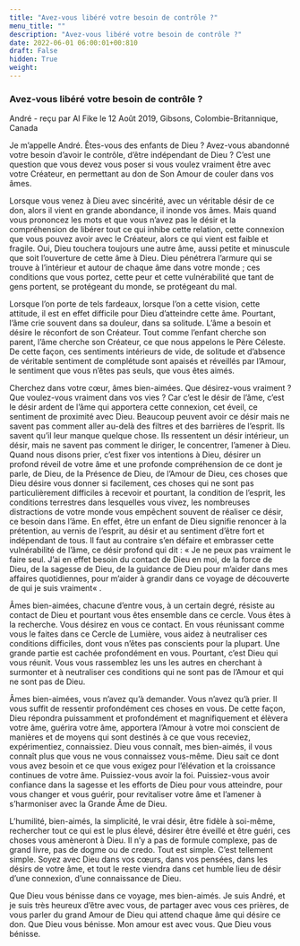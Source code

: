 ```yaml
---
title: "Avez-vous libéré votre besoin de contrôle ?"
menu_title: ""
description: "Avez-vous libéré votre besoin de contrôle ?"
date: 2022-06-01 06:00:01+00:810
draft: False
hidden: True
weight:
---
```

### Avez-vous libéré votre besoin de contrôle ?

André - reçu par Al Fike le 12 Août 2019, Gibsons, Colombie-Britannique, Canada

Je m’appelle André. Êtes-vous des enfants de Dieu ? Avez-vous abandonné votre besoin d’avoir le contrôle, d’être indépendant de Dieu ? C’est une question que vous devez vous poser si vous voulez vraiment être avec votre Créateur, en permettant au don de Son Amour de couler dans vos âmes.

Lorsque vous venez à Dieu avec sincérité, avec un véritable désir de ce don, alors il vient en grande abondance, il inonde vos âmes. Mais quand vous prononcez les mots et que vous n’avez pas le désir et la compréhension de libérer tout ce qui inhibe cette relation, cette connexion que vous pouvez avoir avec le Créateur, alors ce qui vient est faible et fragile. Oui, Dieu touchera toujours une autre âme, aussi petite et minuscule que soit l’ouverture de cette âme à Dieu. Dieu pénétrera l’armure qui se trouve à l’intérieur et autour de chaque âme dans votre monde ; ces conditions que vous portez, cette peur et cette vulnérabilité que tant de gens portent, se protégeant du monde, se protégeant du mal.

Lorsque l’on porte de tels fardeaux, lorsque l’on a cette vision, cette attitude, il est en effet difficile pour Dieu d’atteindre cette âme. Pourtant, l’âme crie souvent dans sa douleur, dans sa solitude. L’âme a besoin et désire le réconfort de son Créateur. Tout comme l’enfant cherche son parent, l’âme cherche son Créateur, ce que nous appelons le Père Céleste. De cette façon, ces sentiments intérieurs de vide, de solitude et d’absence de véritable sentiment de complétude sont apaisés et réveillés par l’Amour, le sentiment que vous n’êtes pas seuls, que vous êtes aimés.

Cherchez dans votre cœur, âmes bien-aimées. Que désirez-vous vraiment ? Que voulez-vous vraiment dans vos vies ? Car c’est le désir de l’âme, c’est le désir ardent de l’âme qui apportera cette connexion, cet éveil, ce sentiment de proximité avec Dieu. Beaucoup peuvent avoir ce désir mais ne savent pas comment aller au-delà des filtres et des barrières de l’esprit. Ils savent qu’il leur manque quelque chose. Ils ressentent un désir intérieur, un désir, mais ne savent pas comment le diriger, le concentrer, l’amener à Dieu. Quand nous disons prier, c’est fixer vos intentions à Dieu, désirer un profond réveil de votre âme et une profonde compréhension de ce dont je parle, de Dieu, de la Présence de Dieu, de l’Amour de Dieu, ces choses que Dieu désire vous donner si facilement, ces choses qui ne sont pas particulièrement difficiles à recevoir et pourtant, la condition de l’esprit, les conditions terrestres dans lesquelles vous vivez, les nombreuses distractions de votre monde vous empêchent souvent de réaliser ce désir, ce besoin dans l’âme. En effet, être un enfant de Dieu signifie renoncer à la prétention, au vernis de l’esprit, au désir et au sentiment d’être fort et indépendant de tous. Il faut au contraire s’en défaire et embrasser cette vulnérabilité de l’âme, ce désir profond qui dit : « Je ne peux pas vraiment le faire seul. J’ai en effet besoin du contact de Dieu en moi, de la force de Dieu, de la sagesse de Dieu, de la guidance de Dieu pour m’aider dans mes affaires quotidiennes, pour m’aider à grandir dans ce voyage de découverte de qui je suis vraiment« .

Âmes bien-aimées, chacune d’entre vous, à un certain degré, résiste au contact de Dieu et pourtant vous êtes ensemble dans ce cercle. Vous êtes à la recherche. Vous désirez en vous ce contact. En vous réunissant comme vous le faites dans ce Cercle de Lumière, vous aidez à neutraliser ces conditions difficiles, dont vous n’êtes pas conscients pour la plupart. Une grande partie est cachée profondément en vous. Pourtant, c’est Dieu qui vous réunit. Vous vous rassemblez les uns les autres en cherchant à surmonter et à neutraliser ces conditions qui ne sont pas de l’Amour et qui ne sont pas de Dieu.

Âmes bien-aimées, vous n’avez qu’à demander. Vous n’avez qu’à prier. Il vous suffit de ressentir profondément ces choses en vous. De cette façon, Dieu répondra puissamment et profondément et magnifiquement et élèvera votre âme, guérira votre âme, apportera l’Amour à votre moi conscient de manières et de moyens qui sont destinés à ce que vous receviez, expérimentiez, connaissiez.
Dieu vous connaît, mes bien-aimés, il vous connaît plus que vous ne vous connaissez vous-même. Dieu sait ce dont vous avez besoin et ce que vous exigez pour l’élévation et la croissance continues de votre âme. Puissiez-vous avoir la foi. Puissiez-vous avoir confiance dans la sagesse et les efforts de Dieu pour vous atteindre, pour vous changer et vous guérir, pour revitaliser votre âme et l’amener à s’harmoniser avec la Grande Âme de Dieu.

L’humilité, bien-aimés, la simplicité, le vrai désir, être fidèle à soi-même, rechercher tout ce qui est le plus élevé, désirer être éveillé et être guéri, ces choses vous amèneront à Dieu. Il n’y a pas de formule complexe, pas de grand livre, pas de dogme ou de credo. Tout est simple. C’est tellement simple. Soyez avec Dieu dans vos cœurs, dans vos pensées, dans les désirs de votre âme, et tout le reste viendra dans cet humble lieu de désir d’une connexion, d’une connaissance de Dieu.

Que Dieu vous bénisse dans ce voyage, mes bien-aimés. Je suis André, et je suis très heureux d’être avec vous, de partager avec vous ces prières, de vous parler du grand Amour de Dieu qui attend chaque âme qui désire ce don. Que Dieu vous bénisse. Mon amour est avec vous. Que Dieu vous bénisse.



